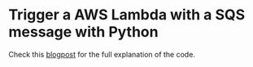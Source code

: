 # Trigger a AWS Lambda with a SQS message with Python

Check this [blogpost](https://vinybrasil.github.io/blog/sqs-lambda/) for the full explanation of the code. 
